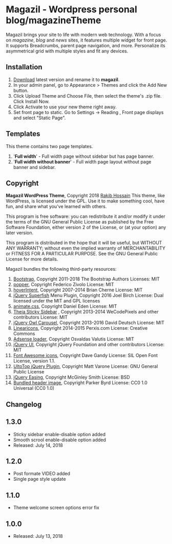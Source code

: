 # Magazil - Wordpress personal blog/magazineTheme #

Magazil brings your site to life with modern web technology. With a focus on *magazine*, *blog* and *news* sites, it features multiple widget for front page. It supports Breadcrumbs, parent page navigation, and more. Personalize its asymmetrical grid with multiple styles and fit any devices.

## Installation ##

1. [Download](https://github.com/serakib/magazil-blog-theme/releases) latest version and rename it to **magazil**.
2. In your admin panel, go to Appearance > Themes and click the Add New button.
3. Click Upload Theme and Choose File, then select the theme's .zip file. Click Install Now.
4. Click Activate to use your new theme right away.
5. Set front page to static. Go to Settings -> Reading , Front page displays and select "Static Page".

## Templates ##
This theme contains two page templates.


1. '**Full width**'  -  Full width page without sidebar but has page banner.
2. '**Full width without banner**' -  Full width page layout without page banner and sidebar.


## Copyright ##

**Magazil WordPress Theme**, Copyright 2018 [Rakib Hossain](http://rakib.ooo)
This theme, like WordPress, is licensed under the GPL.
Use it to make something cool, have fun, and share what you've learned with others.

This program is free software: you can redistribute it and/or modify
it under the terms of the GNU General Public License as published by
the Free Software Foundation, either version 2 of the License, or
(at your option) any later version.

This program is distributed in the hope that it will be useful,
but WITHOUT ANY WARRANTY; without even the implied warranty of
MERCHANTABILITY or FITNESS FOR A PARTICULAR PURPOSE. See the
GNU General Public License for more details.

Magazil bundles the following third-party resources:


1. [Bootstrap](https://getbootstrap.com), Copyright 2011-2018 The Bootstrap Authors
Licenses: MIT
2. [popper](https://github.com/FezVrasta/popper.js), Copyright Federico Zivolo
License: MIT
3. [hoverIntent](http://briancherne.github.io/jquery-hoverIntent), Copyright 2007-2014 Brian Cherne
License: MIT
4. [jQuery Superfish](https://github.com/joeldbirch/superfish) Menu Plugin, Copyright 2016 Joel Birch
License: Dual licensed under the MIT and GPL licenses
5. [animate.css](http://daneden.me/animate), Copyright Daniel Eden
License: MIT
6. [Theia Sticky Sidebar](https://github.com/WeCodePixels/theia-sticky-sidebar) , Copyright 2013-2014 WeCodePixels and other contributors
License: MIT
7. [jQuery Owl Carousel](https://github.com/OwlCarousel2/OwlCarousel2), Copyright 2013-2016 David Deutsch
License: MIT
8. [Linearicons](https://linearicons.com), Copyright 2014-2015 Perxis.com
License: Creative Commons
9. [Adsense loader](https://github.com/osvaldasvalutis/adsenseLoader.js), Copyright Osvaldas Valutis
License: MIT
10. [jQuery UI](http://jqueryui.com), Copyright jQuery Foundation and other contributors
License: MIT
11. [Font Awesome icons](http://fontawesome.io/), Copyright Dave Gandy
License: SIL Open Font License, version 1.1.
12. [UItoTop jQuery Plugin](http://www.mattvarone.com/web-design/uitotop-jquery-plugin), Copyright Matt Varone
License: GNU General Public License
13. [jQuery Easing](https://github.com/gdsmith/jquery.easing), Copyright McGinley Smith
License: BSD
14. [Bundled header image](https://unsplash.com/photos/gxD8hCmi0IQ), Copyright Parker Byrd
License: CC0 1.0 Universal (CC0 1.0)

## Changelog ##

## 1.3.0 ##
* Sticky sidebar enable-disable option added
* Smooth scrool enable-disable option added
* Released: July 14, 2018

## 1.2.0 ##
* Post formate VIDEO added
* Single page style update

## 1.1.0 ##
* Theme welcome screen options error fix

## 1.0.0 ##
* Released: July 13, 2018